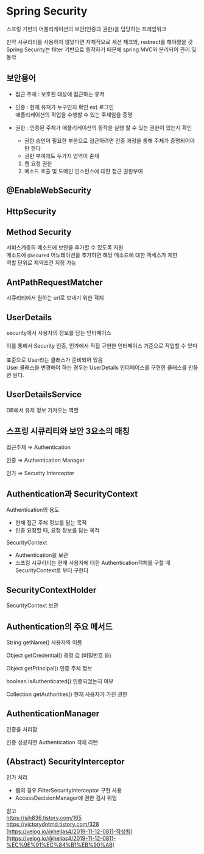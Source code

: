 # Spring Security  
스프링 기반의 어플리케이션의 보안(인증과 권한)을  담당하는 프레임워크  

만약 시큐리티를 사용하지 않았다면 자체적으로 세션 체크와, redirect를 해야했을 것  
Spring Security는 filter 기반으로 동작하기 때문에 spring MVC와 분리되어 관리 및 동작  

## 보안용어
- 접근 주체 : 보호된 대상에 접근하는 유저  
- 인증 : 현재 유저가 누구인지 확인 ex) 로그인   
  애플리케이션의 작업을 수행할 수 있는 주체임을 증명  

- 권한 : 인증된 주체가 애플리케이션의 동작을 실행 할 수 있는 권한이 있는지 확인
  - 권한 승인이 필요한 부분으로 접근하려면 인증 과정을 통해 주체가 증명되어야만 한다
  - 권한 부여에도 두가지 영역이 존재
  1. 웹 요청 권한
  2. 메소드 호출 및 도메인 인스턴스에 대한 접근 권한부여  


## @EnableWebSecurity  

## HttpSecurity
## Method Security  
서비스계층의 메소드에 보안을 추가할 수 있도록 지원   
메소드에 ```@Secured``` 어노테이션을 추가하면 해당 메소드에 대한 액세스가 제한  
역할 단위로 제약조건 지정 가능   

## AntPathRequestMatcher  
시큐리티에서 원하는 url로 보내기 위한 객체

## UserDetails
security에서 사용자의 정보를 담는 인터페이스

이를 통해서 Security 인증, 인가에서 직접 구현한 인터페이스 기준으로 작업할 수 있다 .  
표준으로 User라는 클래스가 준비되어 있음   
User 클래스을 변경해야 하는 경우는 UserDetails 인터페이스를 구현한 클래스를 만들면 된다.

## UserDetailsService
DB에서 유저 정보 가져오는 역할   

## 스프링 시큐리티와 보안 3요소의 매칭

접근주체 ⇒ Authentication

인증 ⇒ Authentication Manager

인가 ⇒ Security Interceptor

## Authentication과 SecurityContext

Authentication의 용도

- 현재 접근 주체 정보를 담는 목적
- 인증 요청할 때, 요청 정보를 담는 목적

SecurityContext

- Authentication을 보관
- 스프링 시큐리티는 현재 사용자에 대한 Authentication객체를 구할 때 SecurityContext로 부터 구한다

## SecurityContextHolder

SecurityContext 보관

## Authentication의 주요 메서드

String getName() 사용자의 이름

Object getCredential() 증명 값 (비밀번호 등)

Object getPrincipal() 인증 주체 정보

boolean isAuthenticated() 인증되었는지 여부

Collection<GrantedAuthority> getAuthorities() 현재 사용자가 가진 권한

## AuthenticationManager

인증을 처리함

인증 성공하면 Authentication 객체 리턴

## (Abstract) SecurityInterceptor

인가 처리

- 웹의 경우 FilterSecurityInterceptor 구현 사용
- AccessDecisionManager에 권한 검사 위임




참고    
https://sjh836.tistory.com/165  
https://victorydntmd.tistory.com/328  
[https://velog.io/@hellas4/2019-11-12-0811-작성됨](https://velog.io/@hellas4/2019-11-12-0811-%EC%9E%91%EC%84%B1%EB%90%A8)
